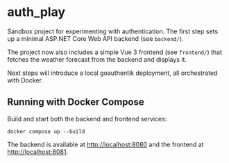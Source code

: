 # auth_play

Sandbox project for experimenting with authentication. The first step sets up a
minimal ASP.NET Core Web API backend (see `backend/`).

The project now also includes a simple Vue 3 frontend (see `frontend/`) that
fetches the weather forecast from the backend and displays it.

Next steps will introduce a local goauthentik deployment, all orchestrated with
Docker.
## Running with Docker Compose

Build and start both the backend and frontend services:

```
docker compose up --build
```

The backend is available at <http://localhost:8080> and the frontend at
<http://localhost:8081>.
